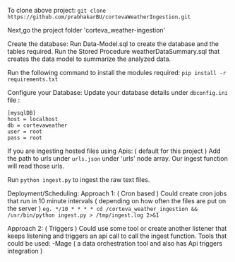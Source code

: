 To clone above project:
```git clone https://github.com/prabhakarBU/cortevaWeatherIngestion.git```

Next,go the project folder 'corteva_weather-ingestion'

Create the database:
Run Data-Model.sql to create the database and the tables required.
Run the Stored Procedure weatherDataSummary.sql that creates the data model to summarize the analyzed data.

Run the following command to install the modules required:
```pip install -r requirements.txt```

Configure your Database:
Update your database details under ``` dbconfig.ini ``` file :
```
[mysqlDB]
host = localhost
db = cortevaweather
user = root
pass = root
```


If you are ingesting hosted files using Apis: ( default for this project )
Add the path to urls under ```urls.json``` under 'urls' node array.
Our ingest function will read those urls.

Run ``` python ingest.py ``` to ingest the raw text files.

Deployment/Scheduling:
Approach 1: ( Cron based )
Could create cron jobs that run in 10 minute intervals ( depending on how often the files are put on the server )
``` eg. */10 * * * * cd /corteva_weather_ingestion && /usr/bin/python ingest.py > /tmp/ingest.log 2>&1 ```

Approach 2: ( Triggers )
Could use some tool or create another listener that keeps listening and triggers an api call to call 
the ingest function.
Tools that could be used:
-Mage ( a data orchestration tool and also has Api triggers integration )